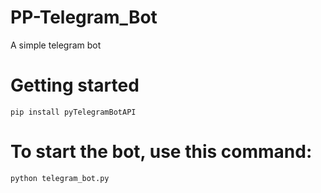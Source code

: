 # PP-Telegram_Bot
A simple telegram bot

# Getting started
`pip install pyTelegramBotAPI`

# To start the bot, use this command:
`python telegram_bot.py`